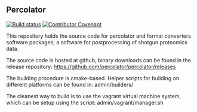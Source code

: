 ## Percolator
[![Build status](https://github.com/percolator/percolator/actions/workflows/build.yml/badge.svg)](https://github.com/percolator/percolator/actions/workflows/build.yml) [![Contributor Covenant](https://img.shields.io/badge/Contributor%20Covenant-v2.0%20adopted-ff69b4.svg)](code_of_conduct.md)

This repository holds the source code for percolator and format
converters software packages; a software for postprocessing of shotgun
proteomics data.

The source code is hosted at github, binary downloads can be found in the release repository:
https://github.com/percolator/percolator/releases

The building procedure is cmake-based. Helper scripts for building on
different platforms can be found in: admin/builders/

The cleanest way to build is to use the vagrant virtual machine
system, which can be setup using the script: admin/vagrant/manager.sh
